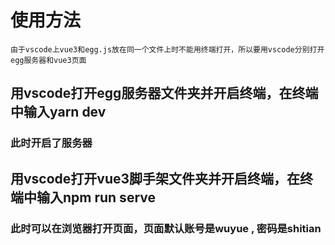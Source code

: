 # 使用方法

    由于vscode上vue3和egg.js放在同一个文件上时不能用终端打开，所以要用vscode分别打开egg服务器和vue3页面

## 用vscode打开egg服务器文件夹并开启终端，在终端中输入yarn dev

### 此时开启了服务器

## 用vscode打开vue3脚手架文件夹并开启终端，在终端中输入npm run serve

### 此时可以在浏览器打开页面，页面默认账号是wuyue , 密码是shitian
